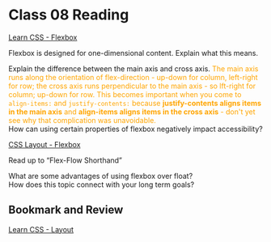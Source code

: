 # Class 08 Reading

[Learn CSS - Flexbox](https://web.dev/learn/css/flexbox/)

Flexbox is designed for one-dimensional content. Explain what this means. <span style="color:orange"></span>

Explain the difference between the main axis and cross axis. <span style="color:orange"> The main axis runs along the orientation of flex-direction - up-down for column, left-right for row; the cross axis runs perpendicular to the main axis - so lft-right for column; up-down for row. This becomes important when you come to `align-items:` and `justify-contents:` because **justify-contents aligns items in the main axis** and **align-items aligns items in the cross axis** - don't yet see why that complication was unavoidable.</span>  
How can using certain properties of flexbox negatively impact accessibility? <span style="color:orange"></span>

[CSS Layout - Flexbox](https://developer.mozilla.org/en-US/docs/Learn/CSS/CSS_layout/Flexbox)

Read up to “Flex-Flow Shorthand”

What are some advantages of using flexbox over float? <span style="color:orange"></span>  
How does this topic connect with your long term goals? <span style="color:orange"></span>

## Bookmark and Review

[Learn CSS - Layout](https://web.dev/learn/css/layout/)
